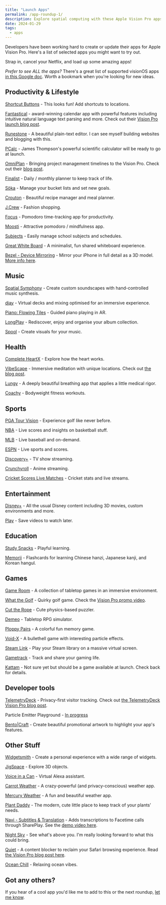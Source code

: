 ```yaml
---
title: "Launch Apps"
permalink: /app-roundup-1/
description: Explore spatial computing with these Apple Vision Pro apps available on launch day
date: 2024-01-29
tags:
  - apps
---
```


Developers have been working hard to create or update their apps for Apple Vision Pro. Here's a list of selected apps you might want to try out.

Strap in, cancel your Netflix, and load up some amazing apps!

_Prefer to see ALL the apps?_ There's a great list of supported visionOS apps [in this Google doc](https://docs.google.com/spreadsheets/d/1Kbkm_jPdgV2qwhoRFIufCass8u2k-h4Xxuj0r7tXYZo/edit?pli=1#gid=0). Worth a bookmark when you're looking for new ideas.

## Productivity & Lifestyle

[Shortcut Buttons](https://www.finnvoorhees.com/shortcutbuttons) - This looks fun! Add shortcuts to locations.

[Fantastical](https://apps.apple.com/app/fantastical-calendar/id718043190) - award-winning calendar app with powerful features including intuitive natural language text parsing and more. Check out their [Vision Pro launch blog post](https://flexibits.com/blog/2023/08/sneaking-a-peek-at-fantastical-on-apple-vision-pro/).

[Runestone](https://runestone.app/) - A beautiful plain-text editor. I can see myself building websites and blogging with this.

[PCalc](https://apps.apple.com/app/pcalc/id284666222) - James Thompson's powerful scientific calculator will be ready to go at launch.

[OmniPlan](https://apps.apple.com/us/app/omniplan-4/id1460319993) - Bringing project management timelines to the Vision Pro. Check out their [blog post](https://www.omnigroup.com/blog/omniplan-coming-to-apple-vision-pro).

[Finalist](https://apps.apple.com/app/finalist-daily-planner/id6447014685) - Daily / monthly planner to keep track of life.

[Söka](https://soka.appdeco.ca) - Manage your bucket lists and set new goals.

[Crouton](https://apps.apple.com/app/crouton-recipe-manager/id1461650987) - Beautiful recipe manager and meal planner.

[J.Crew](https://apps.apple.com/app/j-crew/id1636531300) - Fashion shopping.

[Focus](https://apps.apple.com/app/focus-productivity-timer/id975017240) - Pomodoro time-tracking app for productivity.

[Moosti](https://apps.apple.com/us/app/moosti/id1480602835) - Attractive pomodoro / mindfulness app.

[Subjects](https://eyen.fr/subjects/) - Easily manage school subjects and schedules.

[Great White Board](https://www.swankyshark.com/great-white-board.html) - A minimalist, fun shared whiteboard experience.

[Bezel - Device Mirroring](https://apps.apple.com/app/bezel-device-mirroring/id6476657945) - Mirror your iPhone in full detail as a 3D model. [More info here](https://getbezel.app/vision/).

## Music

[Spatial Symphony](https://apps.apple.com/us/app/spatial-symphony/id6476616491) - Create custom soundscapes with hand-controlled music synthesis.

[djay](https://apps.apple.com/app/djay-dj-app-ai-mixer/id450527929) - Virtual decks and mixing optimised for an immersive experience.

[Piano: Flowing Tiles](https://apps.apple.com/app/piano-flowing-tiles/id6472594978) - Guided piano playing in AR.

[LongPlay](https://longplay.rocks/) - Rediscover, enjoy and organise your album collection.

[Spool](https://apps.apple.com/app/spool-music-video-editor/id1604274234) - Create visuals for your music.

## Health

[Complete HeartX](https://apps.apple.com/app/complete-heartx/id6450795770) - Explore how the heart works.

[VibeScape](https://apps.apple.com/app/vibescape/id6476827678) - Immersive meditation with unique locations. Check out [the blog post](https://www.apposite.ai/vibescape.html).

[Lungy](https://apps.apple.com/app/lungy-interactive-breathing/id1545223887) - A deeply beautiful breathing app that applies a little medical rigor.

[Coachy](https://apps.apple.com/us/app/calisthenics-crossfit-coachy/id1534754095) - Bodyweight fitness workouts.

## Sports

[PGA Tour Vision](https://apps.apple.com/us/app/pga-tour-vision/id6471858717) - Experience golf like never before.

[NBA](https://apps.apple.com/app/nba-live-games-scores/id484672289) - Live scores and insights on basketball stuff.

[MLB](https://apps.apple.com/app/mlb/id493619333) - Live baseball and on-demand.

[ESPN](https://apps.apple.com/app/espn-live-sports-scores/id317469184) - Live sports and scores.

[Discovery+](https://apps.apple.com/app/discovery-stream-tv-shows/id395972146) - TV show streaming.

[Crunchyroll](https://apps.apple.com/app/crunchyroll/id329913454) - Anime streaming.

[Cricket Scores Live Matches](https://apps.apple.com/app/cricket-scores-live-matches/id1616385207) - Cricket stats and live streams.

## Entertainment

[Disney+](https://apps.apple.com/app/disney/id1446075923) - All the usual Disney content including 3D movies, custom environments and more.

[Play](https://apps.apple.com/app/play-save-videos-watch-later/id1596506190) - Save videos to watch later.

## Education

[Study Snacks](https://apps.apple.com/app/study-snacks-playful-learning/id6444380323) - Playful learning.

[Memorii](https://www.studioamanga.com/memorii/) - Flashcards for learning Chinese hanzi, Japanese kanji, and Korean hangul.

## Games

[Game Room](https://apps.apple.com/us/app/game-room/id1642897935) - A collection of tabletop games in an immersive environment.

[What the Golf](https://apps.apple.com/app/what-the-golf/id1415190483) - Quirky golf game. Check the [Vision Pro promo video](https://www.reddit.com/r/VisionPro/comments/19epb4f/what_the_golf_app_trailer/).

[Cut the Rope](https://apps.apple.com/app/cut-the-rope-3/id997332884) - Cute physics-based puzzler.

[Demeo](https://apps.apple.com/app/demeo/id6463004635) - Tabletop RPG simulator.

[Ploppy Pairs](https://apps.apple.com/us/app/vision-ploppy-pairs-full-space/id6472619150) - A colorful fun memory game.

[Void-X](https://apps.apple.com/app/void-x/id1622479769) - A bullethell game with interesting particle effects.

[Steam Link](https://apps.apple.com/app/steam-link/id1246969117) - Play your Steam library on a massive virtual screen.

[Gametrack](https://gametrack.app/) - Track and share your gaming life.

[Kattam](https://apps.apple.com/us/app/kattam/id6476475799) - Not sure yet but should be a game available at launch. Check back for details.

## Developer tools

[TelemetryDeck](https://telemetrydeck.com) - Privacy-first visitor tracking. Check out [the TelemetryDeck Vision Pro blog post](https://telemetrydeck.com/blog/vision-pro-ready/).

Particle Emitter Playground - [In progress](https://swiftdevs.space/@mikaelacaron/111834951300397498)

[Bento|Craft](https://thatvirtualboy.com/bentocraft) - Create beautiful promotional artwork to highlight your app's features.

## Other Stuff

[Widgetsmith](https://apps.apple.com/app/widgetsmith/id1523682319) - Create a personal experience with a wide range of widgets.

[JigSpace](https://apps.apple.com/app/jigspace-3d-presentations/id6456791766) - Explore 3D objects.

[Voice in a Can](https://viac.app/) - Virtual Alexa assistant.

[Carrot Weather](https://apps.apple.com/app/carrot-weather/id993487541?mt=12) - A crazy-powerful (and privacy-conscious) weather app.

[Mercury Weather](https://apps.apple.com/au/app/mercury-weather/id1621800675) - A fun and beautiful weather app.

[Plant Daddy](https://plantdaddy.app/) - The mod­ern, cute little place to keep track of your plants’ needs.

[Navi - Subtitles & Translation](https://apps.apple.com/us/app/navi-subtitles-translation/id1573261774) - Adds transcriptions to Facetime calls through SharePlay. See the [demo video here](https://twitter.com/spatialreport/status/1749215350019833922/mediaViewer?currentTweet=1749215350019833922&currentTweetUser=spatialreport).

[Night Sky](https://apps.apple.com/app/night-sky/id475772902) - See what's above you. I'm really looking forward to what this could bring.

[Quiet](https://apps.apple.com/us/app/quiet/id1441525727) - A content blocker to reclaim your Safari browsing experience. Read [the Vision Pro blog post here](https://petercammeraat.net/journal/2024/quiet-4-2-new-app-icon-and-visionos-support/).

[Ocean Chill](https://apps.apple.com/app/ocean-chill/id6476815660) - Relaxing ocean vibes.

## Got any others?

If you hear of a cool app you'd like me to add to this or the next roundup, <a href="mailto:vision-links@hop.ie">let me know</a>.
